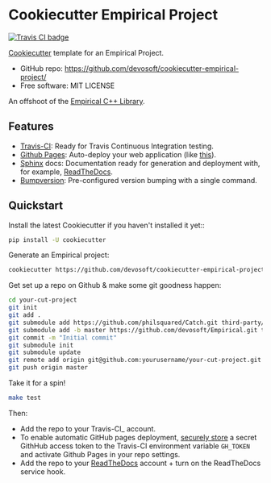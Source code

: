 # Cookiecutter Empirical Project

[![Travis CI badge](https://travis-ci.org/devosoft/cookiecutter-empirical-project.svg?branch=master)](https://travis-ci.org/devosoft/cookiecutter-empirical-project)

[Cookiecutter](https://github.com/audreyr/cookiecutter) template for an Empirical Project.

* GitHub repo: https://github.com/devosoft/cookiecutter-empirical-project/
* Free software: MIT LICENSE

An offshoot of the [Empirical C++ Library](https://github.com/devosoft/Empirical).

## Features

* [Travis-CI](http://travis-ci.org/): Ready for Travis Continuous Integration testing.
* [Github Pages](https://pages.github.com/): Auto-deploy your web application (like [this](https://devosoft.github.io/cookiecutter-empirical-project)).
* [Sphinx](http://sphinx-doc.org/) docs: Documentation ready for generation and deployment with, for example, [ReadTheDocs](https://readthedocs.io/).
* [Bumpversion](https://github.com/peritus/bumpversion): Pre-configured version bumping with a single command.

## Quickstart

Install the latest Cookiecutter if you haven't installed it yet::
```bash
pip install -U cookiecutter
```

Generate an Empirical project:
```bash
cookiecutter https://github.com/devosoft/cookiecutter-empirical-project.git
```

Get set up a repo on Github & make some git goodness happen:
```bash
cd your-cut-project
git init
git add .
git submodule add https://github.com/philsquared/Catch.git third-party/Catch
git submodule add -b master https://github.com/devosoft/Empirical.git third-party/Empirical
git commit -m "Initial commit"
git submodule init
git submodule update
git remote add origin git@github.com:yourusername/your-cut-project.git
git push origin master
```

Take it for a spin!
```bash
make test
```

Then:

* Add the repo to your Travis-CI_ account.
* To enable automatic GitHub pages deployment, [securely store](https://gist.github.com/willprice/e07efd73fb7f13f917ea) a secret GithHub access token to the Travis-CI environment variable `GH_TOKEN` and activate Github Pages in your repo settings.
* Add the repo to your [ReadTheDocs](https://readthedocs.io/) account + turn on the ReadTheDocs service hook.
